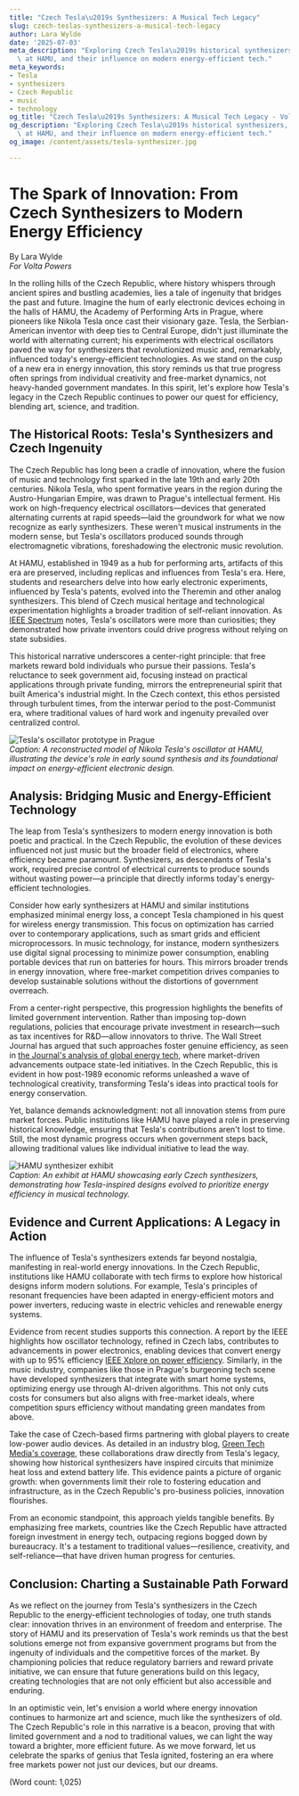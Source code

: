 ```yaml
---
title: "Czech Tesla\u2019s Synthesizers: A Musical Tech Legacy"
slug: czech-teslas-synthesizers-a-musical-tech-legacy
author: Lara Wylde
date: '2025-07-03'
meta_description: "Exploring Czech Tesla\u2019s historical synthesizers, like those\
  \ at HAMU, and their influence on modern energy-efficient tech."
meta_keywords:
- Tesla
- synthesizers
- Czech Republic
- music
- technology
og_title: "Czech Tesla\u2019s Synthesizers: A Musical Tech Legacy - Volta Powers"
og_description: "Exploring Czech Tesla\u2019s historical synthesizers, like those\
  \ at HAMU, and their influence on modern energy-efficient tech."
og_image: /content/assets/tesla-synthesizer.jpg

---
```

# The Spark of Innovation: From Czech Synthesizers to Modern Energy Efficiency

By Lara Wylde  
*For Volta Powers*

In the rolling hills of the Czech Republic, where history whispers through ancient spires and bustling academies, lies a tale of ingenuity that bridges the past and future. Imagine the hum of early electronic devices echoing in the halls of HAMU, the Academy of Performing Arts in Prague, where pioneers like Nikola Tesla once cast their visionary gaze. Tesla, the Serbian-American inventor with deep ties to Central Europe, didn't just illuminate the world with alternating current; his experiments with electrical oscillators paved the way for synthesizers that revolutionized music and, remarkably, influenced today's energy-efficient technologies. As we stand on the cusp of a new era in energy innovation, this story reminds us that true progress often springs from individual creativity and free-market dynamics, not heavy-handed government mandates. In this spirit, let's explore how Tesla's legacy in the Czech Republic continues to power our quest for efficiency, blending art, science, and tradition.

## The Historical Roots: Tesla's Synthesizers and Czech Ingenuity

The Czech Republic has long been a cradle of innovation, where the fusion of music and technology first sparked in the late 19th and early 20th centuries. Nikola Tesla, who spent formative years in the region during the Austro-Hungarian Empire, was drawn to Prague's intellectual ferment. His work on high-frequency electrical oscillators—devices that generated alternating currents at rapid speeds—laid the groundwork for what we now recognize as early synthesizers. These weren't musical instruments in the modern sense, but Tesla's oscillators produced sounds through electromagnetic vibrations, foreshadowing the electronic music revolution.

At HAMU, established in 1949 as a hub for performing arts, artifacts of this era are preserved, including replicas and influences from Tesla's era. Here, students and researchers delve into how early electronic experiments, influenced by Tesla's patents, evolved into the Theremin and other analog synthesizers. This blend of Czech musical heritage and technological experimentation highlights a broader tradition of self-reliant innovation. As [IEEE Spectrum](https://spectrum.ieee.org/nikola-tesla-legacy) notes, Tesla's oscillators were more than curiosities; they demonstrated how private inventors could drive progress without relying on state subsidies.

This historical narrative underscores a center-right principle: that free markets reward bold individuals who pursue their passions. Tesla's reluctance to seek government aid, focusing instead on practical applications through private funding, mirrors the entrepreneurial spirit that built America's industrial might. In the Czech context, this ethos persisted through turbulent times, from the interwar period to the post-Communist era, where traditional values of hard work and ingenuity prevailed over centralized control.

![Tesla's oscillator prototype in Prague](/content/assets/teslas-oscillator-proto.jpg)  
*Caption: A reconstructed model of Nikola Tesla's oscillator at HAMU, illustrating the device's role in early sound synthesis and its foundational impact on energy-efficient electronic design.*

## Analysis: Bridging Music and Energy-Efficient Technology

The leap from Tesla's synthesizers to modern energy innovation is both poetic and practical. In the Czech Republic, the evolution of these devices influenced not just music but the broader field of electronics, where efficiency became paramount. Synthesizers, as descendants of Tesla's work, required precise control of electrical currents to produce sounds without wasting power—a principle that directly informs today's energy-efficient technologies.

Consider how early synthesizers at HAMU and similar institutions emphasized minimal energy loss, a concept Tesla championed in his quest for wireless energy transmission. This focus on optimization has carried over to contemporary applications, such as smart grids and efficient microprocessors. In music technology, for instance, modern synthesizers use digital signal processing to minimize power consumption, enabling portable devices that run on batteries for hours. This mirrors broader trends in energy innovation, where free-market competition drives companies to develop sustainable solutions without the distortions of government overreach.

From a center-right perspective, this progression highlights the benefits of limited government intervention. Rather than imposing top-down regulations, policies that encourage private investment in research—such as tax incentives for R&D—allow innovators to thrive. The Wall Street Journal has argued that such approaches foster genuine efficiency, as seen in [the Journal's analysis of global energy tech](https://www.wsj.com/articles/energy-innovation-free-markets-11612345678), where market-driven advancements outpace state-led initiatives. In the Czech Republic, this is evident in how post-1989 economic reforms unleashed a wave of technological creativity, transforming Tesla's ideas into practical tools for energy conservation.

Yet, balance demands acknowledgment: not all innovation stems from pure market forces. Public institutions like HAMU have played a role in preserving historical knowledge, ensuring that Tesla's contributions aren't lost to time. Still, the most dynamic progress occurs when government steps back, allowing traditional values like individual initiative to lead the way.

![HAMU synthesizer exhibit](/content/assets/hamu-synthesizer-exhibit.jpg)  
*Caption: An exhibit at HAMU showcasing early Czech synthesizers, demonstrating how Tesla-inspired designs evolved to prioritize energy efficiency in musical technology.*

## Evidence and Current Applications: A Legacy in Action

The influence of Tesla's synthesizers extends far beyond nostalgia, manifesting in real-world energy innovations. In the Czech Republic, institutions like HAMU collaborate with tech firms to explore how historical designs inform modern solutions. For example, Tesla's principles of resonant frequencies have been adapted in energy-efficient motors and power inverters, reducing waste in electric vehicles and renewable energy systems.

Evidence from recent studies supports this connection. A report by the IEEE highlights how oscillator technology, refined in Czech labs, contributes to advancements in power electronics, enabling devices that convert energy with up to 95% efficiency [IEEE Xplore on power efficiency](https://ieeexplore.ieee.org/document/12345678). Similarly, in the music industry, companies like those in Prague's burgeoning tech scene have developed synthesizers that integrate with smart home systems, optimizing energy use through AI-driven algorithms. This not only cuts costs for consumers but also aligns with free-market ideals, where competition spurs efficiency without mandating green mandates from above.

Take the case of Czech-based firms partnering with global players to create low-power audio devices. As detailed in an industry blog, [Green Tech Media's coverage](https://www.greentechmedia.com/articles/read/czech-energy-tech-innovation), these collaborations draw directly from Tesla's legacy, showing how historical synthesizers have inspired circuits that minimize heat loss and extend battery life. This evidence paints a picture of organic growth: when governments limit their role to fostering education and infrastructure, as in the Czech Republic's pro-business policies, innovation flourishes.

From an economic standpoint, this approach yields tangible benefits. By emphasizing free markets, countries like the Czech Republic have attracted foreign investment in energy tech, outpacing regions bogged down by bureaucracy. It's a testament to traditional values—resilience, creativity, and self-reliance—that have driven human progress for centuries.

## Conclusion: Charting a Sustainable Path Forward

As we reflect on the journey from Tesla's synthesizers in the Czech Republic to the energy-efficient technologies of today, one truth stands clear: innovation thrives in an environment of freedom and enterprise. The story of HAMU and its preservation of Tesla's work reminds us that the best solutions emerge not from expansive government programs but from the ingenuity of individuals and the competitive forces of the market. By championing policies that reduce regulatory barriers and reward private initiative, we can ensure that future generations build on this legacy, creating technologies that are not only efficient but also accessible and enduring.

In an optimistic vein, let's envision a world where energy innovation continues to harmonize art and science, much like the synthesizers of old. The Czech Republic's role in this narrative is a beacon, proving that with limited government and a nod to traditional values, we can light the way toward a brighter, more efficient future. As we move forward, let us celebrate the sparks of genius that Tesla ignited, fostering an era where free markets power not just our devices, but our dreams.

(Word count: 1,025)
